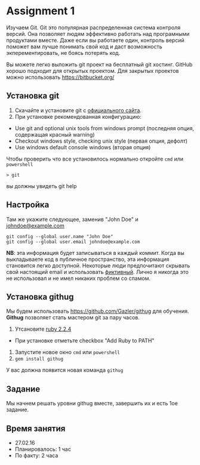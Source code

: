 # Assignment 1
Изучаем Git.
Git это популярная распределенная система контроля версий.
Она позволяет людям эффективно работать над програмными продуктами вместе.
Даже если вы работаете один, контроль версий поможет вам лучше понимать свой код и даст возможность экперементировать, 
не боясь потерять код.

Вы можете легко выложить git проект на бесплатный git хостинг.
GitHub хорошо подходит для открытых проектом.
Для закрытых проектов можно использовать https://bitbucket.org/ 

## Установка git

1. Скачайте и установите git c [официального сайта](https://git-scm.com/download/win).
1. При установке рекомендованная конфигурацию:
  * Use git and optional unix tools from windows prompt (последняя опция, содержащая красный warning)
  * Checkout windows style, checking unix style (первая опция, дефолт)
  * Use windows default console windows (вторая опция)

Чтобы проверить что все установилось нормально откройте `cmd` или `powershell`

```
> git
```

вы должны увидеть git help

## Настройка

Там же укажите следующее, заменив "John Doe" и johndoe@example.com

```
git config --global user.name "John Doe"
git config --global user.email johndoe@example.com
```

**NB**: эта информация будет записываться в каждый коммит.
Когда вы выкладываете код в публичное пространство, эта информация становится легко доступной.
Некоторые люди предпочитают скрывать свой настоящий email и использовать [фиктивный](https://help.github.com/articles/keeping-your-email-address-private/).
Лично я никогда это не использовал и не имел никаких проблем со спамом.

## Установка githug

Мы будем использовать https://github.com/Gazler/githug для обучения.
**Githug** позволяет стать мастером git за пару часов.

1. Утсановите [ruby 2.2.4](http://dl.bintray.com/oneclick/rubyinstaller/rubyinstaller-2.2.4-x64.exe)
  * При установке отметьте checkbox "Add Ruby to PATH"
1. Запустите новое окно `cmd` или `powershell`
1. `gem install githug`

У вас должна появится новая команда `githug`

## Задание

Мы начнем решать уровни githug вместе, завершить их и есть 1ое задание.

## Время занятия
* 27.02.16
* Планировалось: 1 час
* По факту: 2 часа
